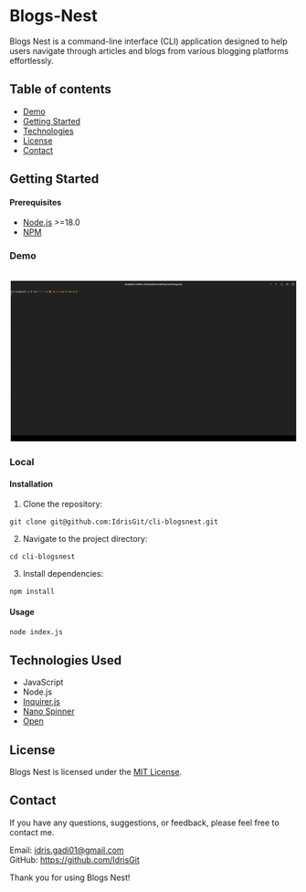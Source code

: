 # Blogs-Nest

Blogs Nest is a command-line interface (CLI) application designed to help users navigate through articles and blogs from various blogging platforms effortlessly.

## Table of contents

- [Demo](#demo)
- [Getting Started](#getting-started)
- [Technologies](#technologies-used)
- [License](#license)
- [Contact](#contact)

## Getting Started

#### Prerequisites

- [Node.js](https://nodejs.org/) >=18.0
- [NPM](https://www.npmjs.com/)

### Demo

<p align="center">
	<br>
	<img src="./assets/demo.gif" width="500">
	<br>
</p>

### Local

#### Installation

1. Clone the repository:

```
git clone git@github.com:IdrisGit/cli-blogsnest.git
```

2. Navigate to the project directory:

```
cd cli-blogsnest
```

3. Install dependencies:

```
npm install
```

#### Usage

```
node index.js
```

## Technologies Used

- JavaScript
- Node.js
- [Inquirer.js](https://github.com/SBoudrias/Inquirer.js)
- [Nano Spinner](https://github.com/usmanyunusov/nanospinner)
- [Open](https://github.com/sindresorhus/open)

## License

Blogs Nest is licensed under the [MIT License](LICENSE.md).

## Contact

If you have any questions, suggestions, or feedback, please feel free to contact me.

Email: idris.gadi01@gmail.com  
GitHub: https://github.com/IdrisGit

Thank you for using Blogs Nest!
